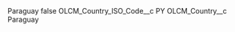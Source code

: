 <?xml version="1.0" encoding="UTF-8"?>
<CustomMetadata xmlns="http://soap.sforce.com/2006/04/metadata" xmlns:xsi="http://www.w3.org/2001/XMLSchema-instance" xmlns:xsd="http://www.w3.org/2001/XMLSchema">
    <label>Paraguay</label>
    <protected>false</protected>
    <values>
        <field>OLCM_Country_ISO_Code__c</field>
        <value xsi:type="xsd:string">PY</value>
    </values>
    <values>
        <field>OLCM_Country__c</field>
        <value xsi:type="xsd:string">Paraguay</value>
    </values>
</CustomMetadata>
